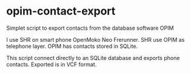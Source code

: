 # opim-contact-export
Simplet script to export contacts from the database software OPIM


I use SHR on smart phone OpenMoko Neo Frerunner.
SHR use OPIM as telephone layer.
OPIM has contacts stored in SQLite.

This script connect directly to an SQLite database and exports phone contacts.
Exported is in VCF format.